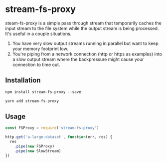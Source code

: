 # stream-fs-proxy

steam-fs-proxy is a simple pass through stream that temporarily caches the input stream to the file system while the output stream is being processed. It's useful in a couple situations.

1. You have very slow output streams running in parallel but want to keep your memory footprint low.
2. You're piping from a network connection (http or https as examples) into a slow output stream where the backpressure might cause your connection to time out.

## Installation

```js
npm install stream-fs-proxy --save
```

```js
yarn add stream-fs-proxy
```

## Usage

```js
const FSProxy = require('stream-fs-proxy')

http.get('a-large-dataset', function(err, res) {
  res
    .pipe(new FSProxy)
    .pipe(new SlowStream)
})
```
